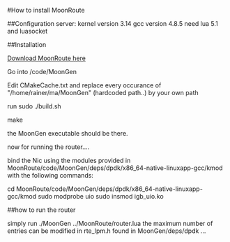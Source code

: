 
#How to install MoonRoute


##Configuration
server: kernel version 3.14
gcc version 4.8.5
need lua 5.1 and luasocket

##Installation

[Download MoonRoute here](https://github.com/emmericp/MoonRoute-data)

Go into /code/MoonGen

Edit CMakeCache.txt and replace every occurance of "/home/rainer/ma/MoonGen" (hardcoded path..) by your own path


run sudo ./build.sh

make

the MoonGen executable should be there.


now for running the router....

bind the Nic using the modules provided in MoonRoute/code/MoonGen/deps/dpdk/x86_64-native-linuxapp-gcc/kmod with the following commands:

cd  MoonRoute/code/MoonGen/deps/dpdk/x86_64-native-linuxapp-gcc/kmod
sudo modprobe uio
sudo insmod igb_uio.ko


##how to run the router

simply run ./MoonGen  ../MoonRoute/router.lua  the maximum number of entries can be modified in rte_lpm.h found in MoonGen/deps/dpdk ...


